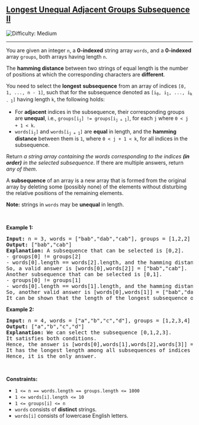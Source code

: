 <h2><a href="https://leetcode.com/problems/longest-unequal-adjacent-groups-subsequence-ii">Longest Unequal Adjacent Groups Subsequence II</a></h2> <img src='https://img.shields.io/badge/Difficulty-Medium-orange' alt='Difficulty: Medium' /><hr><p>You are given an integer <code>n</code>, a <strong>0-indexed</strong> string array <code>words</code>, and a <strong>0-indexed</strong> array <code>groups</code>, both arrays having length <code>n</code>.</p>

<p>The <strong>hamming distance</strong> between two strings of equal length is the number of positions at which the corresponding characters are <strong>different</strong>.</p>

<p>You need to select the <strong>longest</strong> <strong>subsequence</strong> from an array of indices <code>[0, 1, ..., n - 1]</code>, such that for the subsequence denoted as <code>[i<sub>0</sub>, i<sub>1</sub>, ..., i<sub>k - 1</sub>]</code> having length <code>k</code>, the following holds:</p>

<ul>
	<li>For <strong>adjacent</strong> indices in the subsequence, their corresponding groups are <strong>unequal</strong>, i.e., <code>groups[i<sub>j</sub>] != groups[i<sub>j + 1</sub>]</code>, for each <code>j</code> where <code>0 &lt; j + 1 &lt; k</code>.</li>
	<li><code>words[i<sub>j</sub>]</code> and <code>words[i<sub>j + 1</sub>]</code> are <strong>equal</strong> in length, and the <strong>hamming distance</strong> between them is <code>1</code>, where <code>0 &lt; j + 1 &lt; k</code>, for all indices in the subsequence.</li>
</ul>

<p>Return <em>a string array containing the words corresponding to the indices <strong>(in order)</strong> in the selected subsequence</em>. If there are multiple answers, return <em>any of them</em>.</p>

<p>A <strong>subsequence</strong> of an array is a new array that is formed from the original array by deleting some (possibly none) of the elements without disturbing the relative positions of the remaining elements.</p>

<p><strong>Note:</strong> strings in <code>words</code> may be <strong>unequal</strong> in length.</p>

<p>&nbsp;</p>
<p><strong class="example">Example 1:</strong></p>

<pre>
<strong>Input:</strong> n = 3, words = [&quot;bab&quot;,&quot;dab&quot;,&quot;cab&quot;], groups = [1,2,2]
<strong>Output:</strong> [&quot;bab&quot;,&quot;cab&quot;]
<strong>Explanation:</strong> A subsequence that can be selected is [0,2].
- groups[0] != groups[2]
- words[0].length == words[2].length, and the hamming distance between them is 1.
So, a valid answer is [words[0],words[2]] = [&quot;bab&quot;,&quot;cab&quot;].
Another subsequence that can be selected is [0,1].
- groups[0] != groups[1]
- words[0].length == words[1].length, and the hamming distance between them is 1.
So, another valid answer is [words[0],words[1]] = [&quot;bab&quot;,&quot;dab&quot;].
It can be shown that the length of the longest subsequence of indices that satisfies the conditions is 2.  </pre>

<p><strong class="example">Example 2:</strong></p>

<pre>
<strong>Input:</strong> n = 4, words = [&quot;a&quot;,&quot;b&quot;,&quot;c&quot;,&quot;d&quot;], groups = [1,2,3,4]
<strong>Output:</strong> [&quot;a&quot;,&quot;b&quot;,&quot;c&quot;,&quot;d&quot;]
<strong>Explanation:</strong> We can select the subsequence [0,1,2,3].
It satisfies both conditions.
Hence, the answer is [words[0],words[1],words[2],words[3]] = [&quot;a&quot;,&quot;b&quot;,&quot;c&quot;,&quot;d&quot;].
It has the longest length among all subsequences of indices that satisfy the conditions.
Hence, it is the only answer.
</pre>

<p>&nbsp;</p>
<p><strong>Constraints:</strong></p>

<ul>
	<li><code>1 &lt;= n == words.length == groups.length &lt;= 1000</code></li>
	<li><code>1 &lt;= words[i].length &lt;= 10</code></li>
	<li><code>1 &lt;= groups[i] &lt;= n</code></li>
	<li><code>words</code> consists of <strong>distinct</strong> strings.</li>
	<li><code>words[i]</code> consists of lowercase English letters.</li>
</ul>
